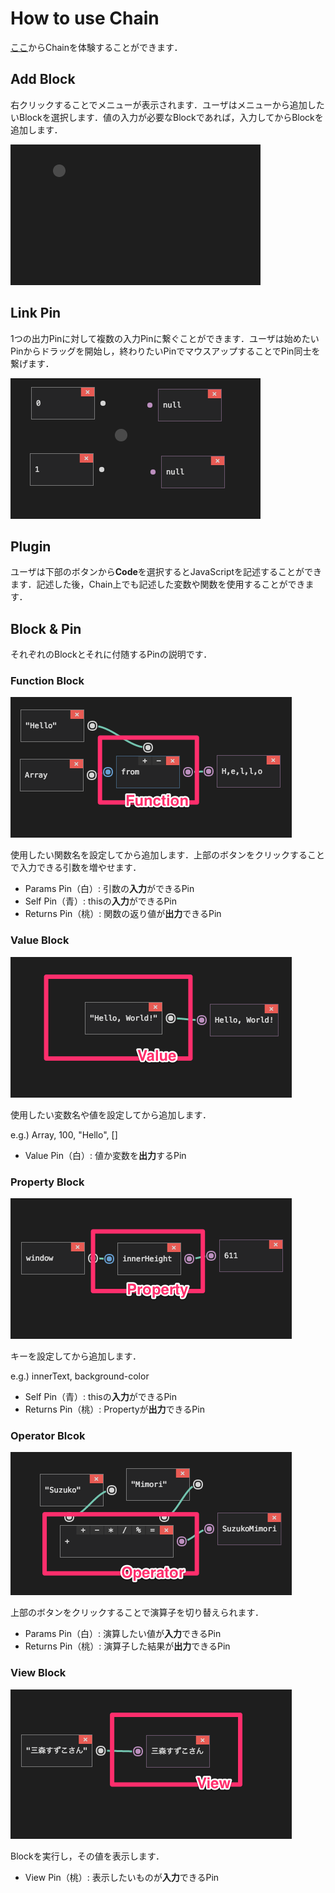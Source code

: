 # How to use Chain

[ここ](http://mimorisuzuko.github.io/chain/play/)からChainを体験することができます．

## Add Block

右クリックすることでメニューが表示されます．ユーザはメニューから追加したいBlockを選択します．値の入力が必要なBlockであれば，入力してからBlockを追加します．

![add block](../images/04.gif)

## Link Pin

1つの出力Pinに対して複数の入力Pinに繋ぐことができます．ユーザは始めたいPinからドラッグを開始し，終わりたいPinでマウスアップすることでPin同士を繋げます．

![link pin](../images/05.gif)

## Plugin

ユーザは下部のボタンから**Code**を選択するとJavaScriptを記述することができます．記述した後，Chain上でも記述した変数や関数を使用することができます．

## Block & Pin

それぞれのBlockとそれに付随するPinの説明です．

### Function Block

![function](../images/06.png)

使用したい関数名を設定してから追加します．上部のボタンをクリックすることで入力できる引数を増やせます．

* Params Pin（白）: 引数の**入力**ができるPin
* Self Pin（青）: thisの**入力**ができるPin
* Returns Pin（桃）: 関数の返り値が**出力**できるPin

### Value Block

![value](../images/07.png)

使用したい変数名や値を設定してから追加します．

e.g.) Array, 100, "Hello", []

* Value Pin（白）: 値か変数を**出力**するPin

### Property Block

![property](../images/08.png)

キーを設定してから追加します．

e.g.) innerText, background-color

* Self Pin（青）: thisの**入力**ができるPin
* Returns Pin（桃）: Propertyが**出力**できるPin

### Operator Blcok

![operator](../images/09.png)

上部のボタンをクリックすることで演算子を切り替えられます．

* Params Pin（白）: 演算したい値が**入力**できるPin
* Returns Pin（桃）: 演算子した結果が**出力**できるPin

### View Block

![view](../images/10.png)

Blockを実行し，その値を表示します．

* View Pin（桃）: 表示したいものが**入力**できるPin
